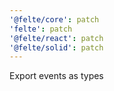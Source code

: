```yaml
---
'@felte/core': patch
'felte': patch
'@felte/react': patch
'@felte/solid': patch
---
```


Export events as types
